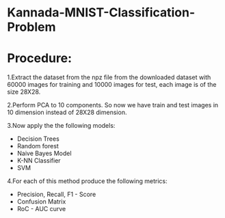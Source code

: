 # Kannada-MNIST-Classification-Problem

# Procedure:
1.Extract the dataset from the npz file from the downloaded dataset with 60000 images for training and 10000 images for test, each image is of the size 28X28.

2.Perform PCA to 10 components. So now we have train and test images in 10 dimension instead of 28X28 dimension.

3.Now apply the the following models:
   * Decision Trees
   * Random forest
   * Naive Bayes Model
   * K-NN Classifier
   * SVM

4.For each of this method produce the following metrics:
   * Precision, Recall, F1 - Score
   * Confusion Matrix
   * RoC - AUC curve
